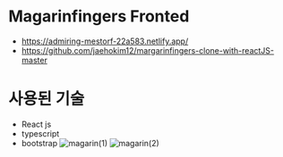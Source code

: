 # Magarinfingers Fronted

+ https://admiring-mestorf-22a583.netlify.app/
+ https://github.com/jaehokim12/margarinfingers-clone-with-reactJS-master

# 사용된 기술
+ React js
+ typescript
+ bootstrap
![magarin(1)](https://user-images.githubusercontent.com/62605981/123534556-01f7a480-d759-11eb-8612-ad5348d77793.gif)
![magarin(2)](https://user-images.githubusercontent.com/62605981/123534558-0459fe80-d759-11eb-85b2-8fc2073c73ee.gif)
